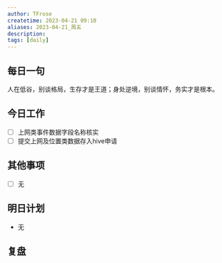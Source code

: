 ```yaml
---
author: TFrose
createtime: 2023-04-21 09:10
aliases: 2023-04-21_周五
description:
tags: [daily]
---
```


## 每日一句
人在低谷，别谈格局，生存才是王道；身处逆境，别谈情怀，务实才是根本。

## 今日工作
- [ ] 上网类事件数据字段名称核实
- [ ] 提交上网及位置类数据存入hive申请

## 其他事项
- [ ] 无

## 明日计划
- 无

## 复盘

